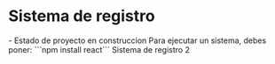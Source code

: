 <h1> Sistema de registro</h1>
- Estado de proyecto en construccion
Para ejecutar un sistema, debes poner:
```npm install react```
Sistema de registro 2
